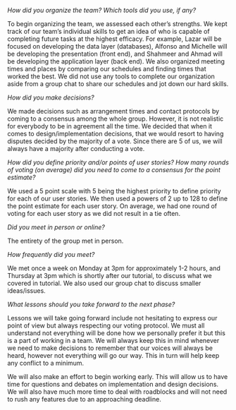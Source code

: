 
*How did you organize the team? Which tools did you use, if any?*

To begin organizing the team, we assessed each other’s strengths. We kept track of our team’s individual skills to get an idea of who is capable of completing future tasks at the highest efficacy. For example, Lazar will be focused on developing the data layer (databases), Alfonso and Michelle will be developing the presentation (front end), and Shahmeer and Ahmad will be developing the application layer (back end). We also organized meeting times and places by comparing our schedules and finding times that worked the best. We did not use any tools to complete our organization aside from a group chat to share our schedules and jot down our hard skills.

*How did you make decisions?*

We made decisions such as arrangement times and contact protocols by coming to a consensus among the whole group. However, it is not realistic for everybody to be in agreement all the time. We decided that when it comes to design/implementation decisions, that we would resort to having disputes decided by the majority of a vote. Since there are 5 of us, we will always have a majority after conducting a vote.

*How did you define priority and/or points of user stories? How many rounds of voting (on average) did you need to come to a consensus for the point estimate?*

We used a 5 point scale with 5 being the highest priority to define priority for each of our user stories. We then used a powers of 2 up to 128 to define the point estimate for each user story. On average, we had one round of voting for each user story as we did not result in a tie often. 

*Did you meet in person or online?*

The entirety of the group met in person.

*How frequently did you meet?*

We met once a week on Monday at 3pm for approximately 1-2 hours, and Thursday at 3pm which is shortly after our tutorial, to discuss what we covered in tutorial.  We also used our group chat to discuss smaller ideas/issues.

*What lessons should you take forward to the next phase?*

Lessons we will take going forward include not hesitating to express our point of view but always respecting our voting protocol. We must all understand not everything will be done how we personally prefer it but this is a part of working in a team. We will always keep this in mind whenever we need to make decisions to remember that our voices will always be heard, however not everything will go our way. This in turn will help keep any conflict to a minimum.

We will also make an effort to begin working early. This will allow us to have time for questions and debates on implementation and design decisions. We will also have much more time to deal with roadblocks and will not need to rush any features due to an approaching deadline.
